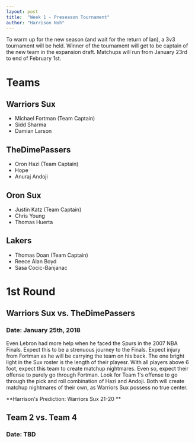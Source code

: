 ```yaml
---
layout: post
title:  "Week 1 - Preseason Tournament"
author: "Harrison Noh"
---
```


To warm up for the new season (and wait for the return of Ian), a 3v3 tournament will be held. Winner of the tournament will get to be captain of the new team in the expansion draft. Matchups will run from January 23rd to end of February 1st.

# Teams
## Warriors Sux
- Michael Fortman (Team Captain)
- Sidd Sharma
- Damian Larson

## TheDimePassers
- Oron Hazi (Team Captain)
- Hope
- Anuraj Andoji

## Oron Sux
- Justin Katz (Team Captain)
- Chris Young
- Thomas Huerta

## Lakers
- Thomas Doan (Team Captain)
- Reece Alan Boyd
- Sasa Cocic-Banjanac

# 1st Round
## Warriors Sux vs. TheDimePassers
### Date: January 25th, 2018
Even Lebron had more help when he faced the Spurs in the 2007 NBA Finals. Expect this to be a strenuous journey to the Finals. Expect injury from Fortman as he will be carrying the team on his back. The one bright light in the Sux roster is the length of their playesr. With all players above 6 foot, expect this team to create matchup nightmares. Even so, expect their offense to purely go through Fortman. Look for Team 1's offense to go through the pick and roll combination of Hazi and Andoji. Both will create matchup nightmares of their own, as Warriors Sux possess no true center.

**Harrison's Prediction: Warriors Sux 21-20 **

## Team 2 vs. Team 4
### Date: TBD

